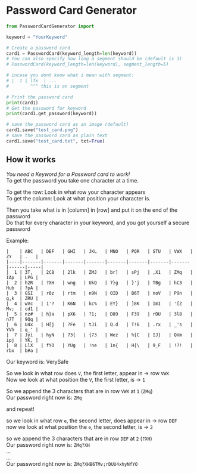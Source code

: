 # Password Card Generator
```python 
from PasswordCardGenerator import

keyword = "YourKeyword"

# Create a password card
card1 = PasswordCard(keyword_length=len(keyword))
# You can also specify how long a segment should be (default is 3)
# PasswordCard(keyword_length=len(keyword), segment_length=5)

# incase you dont know what i mean with segment:
# |  1 | lfx  | ...
#        ^^^ this is an segment

# Print the password card
print(card1)
# Get the password for keyword
print(card1.get_password(keyword))

# save the password card as an image (default)
card1.save("test_card.png")
# save the password card as plain text
card1.save("test_card.txt", txt=True)
```

## How it works
_You need a Keyword for a Password card to work!_      
To get the password you take one character at a time.  

To get the row: Look in what row your character appears      
To get the column: Look at what position your character is.   

Then you take what is in [column] in [row] and put it on the end of the password   
Do that for every character in your keyword, and you got yourself a secure password

Example:
```
|    | ABC   | DEF   | GHI   | JKL   | MNO   | PQR   | STU   | VWX   | ZY   | .   |
|----|-------|-------|-------|-------|-------|-------|-------|-------|------|-----|
|  1 | 3T,   | 2C8   | 2lk   | ZMJ   | br]   | sPj   | ,X1   | ZMq   | IAp  | LPG |
|  2 | h2R   | ?XH   | wng   | UkQ   | 7}g   | }'j   | TBg   | hC3   | Hub  | ?pA |
|  3 | GSI   | r0z   | rtm   | n9N   | OID   | B6T   | noV   | P9n   | g,k  | ZRU |
|  4 | wVc   | 1'?   | K6N   | kc%   | EY}   | ]8K   | ImI   | '[Z   | Mv;  | cd1 |
|  5 | nz#   | h}a   | pX6   | ?1;   | D89   | F39   | rDU   | 3l8   | n7T  | 9Qq |
|  6 | U4x   | H[j   | ?Fe   | tJi   | Q.d   | T!6   | .rx   | _'s   | YVh  | q_' |
|  7 | Jyi   | hyN   | 73{   | {73   | Wez   | %{C   | IJ}   | QVm   | ipj  | YK, |
|  8 | LlX   | fYO   | YUg   | !ne   | 1n{   | H{\   | 9_F   | !?!   | rbx  | b#a |
```
Our keyword is: VerySafe

So we look in what row does `V`, the first letter, appear in -> row `VWX`     
Now we look at what position the `V`, the first letter, is -> `1`

So we append the 3 characters that are in row `VWX` at `1` (`ZMq`)     
Our password right now is: `ZMq`

and repeat!

so we look in what row `e`, the second letter, does appear in -> row `DEF`        
now we look at what position the `e`, the second letter, is -> `2`      

so we append the 3 characters that are in row `DEF` at `2` (`?XH`)        
Our password right now is: `ZMq?XH`     
...   
...    
Our password right now is: `ZMq?XHB6TMv;rDUU4xhyNfYO`   
